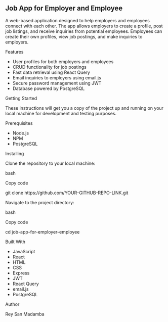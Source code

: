 <p><h2>Job App for Employer and Employee</h2></p>
<p>A web-based application designed to help employers and employees connect with each other. The app allows employers to create a profile, post job listings, and receive inquiries from potential employees. Employees can create their own profiles, view job postings, and make inquiries to employers.</p>
<p>Features</p>
<ul>
  <li>User profiles for both employers and employees</li>
  <li>CRUD functionality for job postings</li>
  <li>Fast data retrieval using React Query</li>
  <li>Email inquiries to employers using email.js</li>
  <li>Secure password management using JWT</li>
  <li>Database powered by PostgreSQL</li>
</ul>
<p>Getting Started</p>
<p>These instructions will get you a copy of the project up and running on your local machine for development and testing purposes.</p>
<p>Prerequisites</p>
<ul>
  <li>Node.js</li>
  <li>NPM</li>
  <li>PostgreSQL</li>
</ul>
<p>Installing</p>
<p>Clone the repository to your local machine:</p>
<p>bash</p>
<p>Copy code</p>
<p>git clone https://github.com/YOUR-GITHUB-REPO-LINK.git</p>
<p>Navigate to the project directory:</p>
<p>bash</p>
<p>Copy code</p>
<p>cd job-app-for-employer-employee</p>
<p>Built With</p>
<ul>
  <li>JavaScript</li>
  <li>React</li>
  <li>HTML</li>
  <li>CSS</li>
  <li>Express</li>
  <li>JWT</li>
  <li>React Query</li>
  <li>email.js</li>
  <li>PostgreSQL</li>
</ul>
<p>Author</p>
<p>Rey San Madamba</p>
